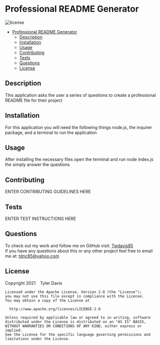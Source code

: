 # Professional README Generator
![license](https://img.shields.io/badge/license-Apache%202.0-blue)
- [Professional README Generator](#professional-readme-generator)
  - [Description](#description)
  - [Installation](#installation)
  - [Usage](#usage)
  - [Contributing](#contributing)
  - [Tests](#tests)
  - [Questions](#questions)
  - [License](#license)

## Description
This application asks the user a series of questions to create a professional README file for their project
## Installation
For this application you will need the following things node.js, the inquirer package, and a terminal to run the application
## Usage
After installing the necessary files open the terminal and run node index.js the simply answer the questions
## Contributing
ENTER CONTRIBUTING GUIDELINES HERE
## Tests
ENTER TEST INSTRUCTIONS HERE
## Questions
To check out my work and follow me on GitHub visit: [Twdavis85](https://github.com/Twdavis85) <br/>
If you have any questions about this or any other project feel free to email me at: [tdnc85@yahoo.com](tdnc85@yahoo.com)
## License
Copyright  2021 &ensp; Tyler Davis

    Licensed under the Apache License, Version 2.0 (the "License");
    you may not use this file except in compliance with the License.
    You may obtain a copy of the License at
 
      http://www.apache.org/licenses/LICENSE-2.0
 
    Unless required by applicable law or agreed to in writing, software
    distributed under the License is distributed on an "AS IS" BASIS,
    WITHOUT WARRANTIES OR CONDITIONS OF ANY KIND, either express or implied.
    See the License for the specific language governing permissions and
    limitations under the License.
